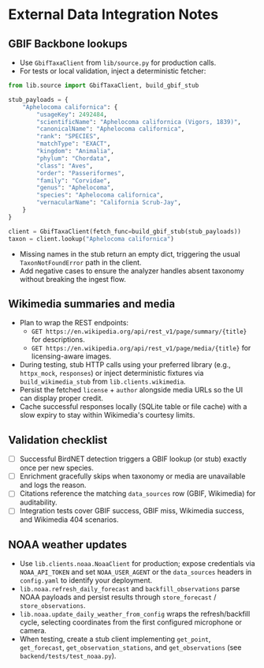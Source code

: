 # External Data Integration Notes

## GBIF Backbone lookups
- Use `GbifTaxaClient` from `lib/source.py` for production calls.
- For tests or local validation, inject a deterministic fetcher:

```python
from lib.source import GbifTaxaClient, build_gbif_stub

stub_payloads = {
    "Aphelocoma californica": {
        "usageKey": 2492484,
        "scientificName": "Aphelocoma californica (Vigors, 1839)",
        "canonicalName": "Aphelocoma californica",
        "rank": "SPECIES",
        "matchType": "EXACT",
        "kingdom": "Animalia",
        "phylum": "Chordata",
        "class": "Aves",
        "order": "Passeriformes",
        "family": "Corvidae",
        "genus": "Aphelocoma",
        "species": "Aphelocoma californica",
        "vernacularName": "California Scrub-Jay",
    }
}

client = GbifTaxaClient(fetch_func=build_gbif_stub(stub_payloads))
taxon = client.lookup("Aphelocoma californica")
```

- Missing names in the stub return an empty dict, triggering the usual `TaxonNotFoundError` path in the client.
- Add negative cases to ensure the analyzer handles absent taxonomy without breaking the ingest flow.

## Wikimedia summaries and media
- Plan to wrap the REST endpoints:
  - `GET https://en.wikipedia.org/api/rest_v1/page/summary/{title}` for descriptions.
  - `GET https://en.wikipedia.org/api/rest_v1/page/media/{title}` for licensing-aware images.
- During testing, stub HTTP calls using your preferred library (e.g., `httpx_mock`, `responses`) or inject deterministic fixtures via `build_wikimedia_stub` from `lib.clients.wikimedia`.
- Persist the fetched `license` + `author` alongside media URLs so the UI can display proper credit.
- Cache successful responses locally (SQLite table or file cache) with a slow expiry to stay within Wikimedia's courtesy limits.

## Validation checklist
- [ ] Successful BirdNET detection triggers a GBIF lookup (or stub) exactly once per new species.
- [ ] Enrichment gracefully skips when taxonomy or media are unavailable and logs the reason.
- [ ] Citations reference the matching `data_sources` row (GBIF, Wikimedia) for auditability.
- [ ] Integration tests cover GBIF success, GBIF miss, Wikimedia success, and Wikimedia 404 scenarios.

## NOAA weather updates
- Use `lib.clients.noaa.NoaaClient` for production; expose credentials via `NOAA_API_TOKEN` and set `NOAA_USER_AGENT` or the `data_sources` headers in `config.yaml` to identify your deployment.
- `lib.noaa.refresh_daily_forecast` and `backfill_observations` parse NOAA payloads and persist results through `store_forecast` / `store_observations`.
- `lib.noaa.update_daily_weather_from_config` wraps the refresh/backfill cycle, selecting coordinates from the first configured microphone or camera.
- When testing, create a stub client implementing `get_point`, `get_forecast`, `get_observation_stations`, and `get_observations` (see `backend/tests/test_noaa.py`).
